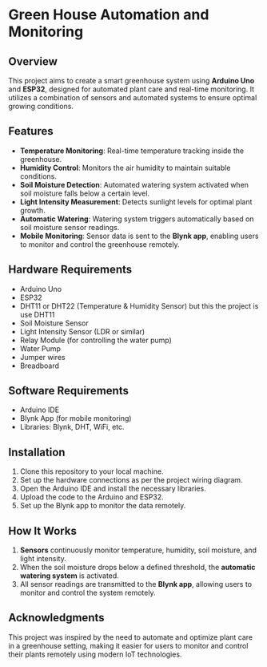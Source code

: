 # Green House Automation and Monitoring

## Overview
This project aims to create a smart greenhouse system using **Arduino Uno** and **ESP32**, designed for automated plant care and real-time monitoring. It utilizes a combination of sensors and automated systems to ensure optimal growing conditions.

## Features
- **Temperature Monitoring**: Real-time temperature tracking inside the greenhouse.
- **Humidity Control**: Monitors the air humidity to maintain suitable conditions.
- **Soil Moisture Detection**: Automated watering system activated when soil moisture falls below a certain level.
- **Light Intensity Measurement**: Detects sunlight levels for optimal plant growth.
- **Automatic Watering**: Watering system triggers automatically based on soil moisture sensor readings.
- **Mobile Monitoring**: Sensor data is sent to the **Blynk app**, enabling users to monitor and control the greenhouse remotely.

## Hardware Requirements
- Arduino Uno
- ESP32
- DHT11 or DHT22 (Temperature & Humidity Sensor) but this the project is use DHT11
- Soil Moisture Sensor
- Light Intensity Sensor (LDR or similar)
- Relay Module (for controlling the water pump)
- Water Pump
- Jumper wires
- Breadboard

## Software Requirements
- Arduino IDE
- Blynk App (for mobile monitoring)
- Libraries: Blynk, DHT, WiFi, etc.

## Installation
1. Clone this repository to your local machine.
2. Set up the hardware connections as per the project wiring diagram.
3. Open the Arduino IDE and install the necessary libraries.
4. Upload the code to the Arduino and ESP32.
5. Set up the Blynk app to monitor the data remotely.

## How It Works
1. **Sensors** continuously monitor temperature, humidity, soil moisture, and light intensity.
2. When the soil moisture drops below a defined threshold, the **automatic watering system** is activated.
3. All sensor readings are transmitted to the **Blynk app**, allowing users to monitor and control the system remotely.

## Acknowledgments
This project was inspired by the need to automate and optimize plant care in a greenhouse setting, making it easier for users to monitor and control their plants remotely using modern IoT technologies.
